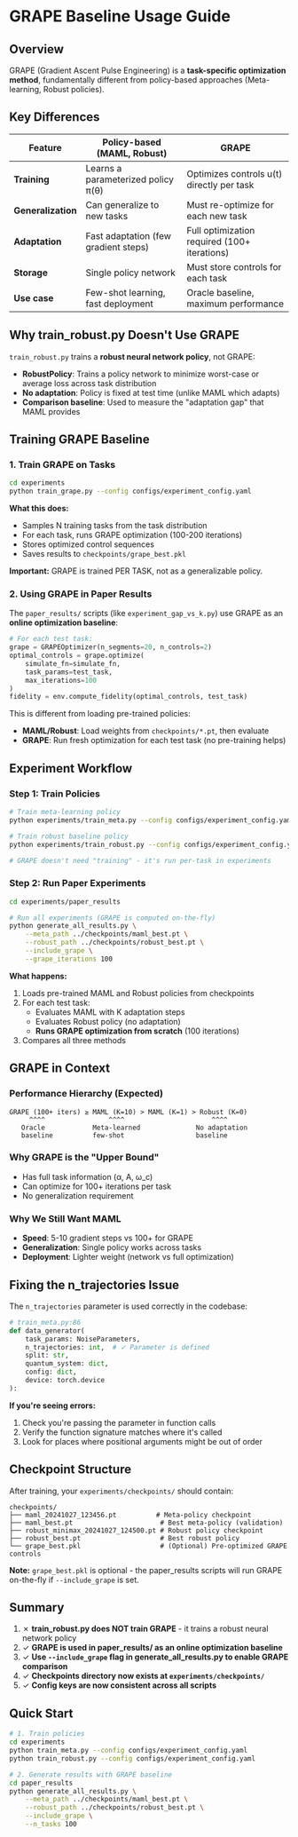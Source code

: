 # GRAPE Baseline Usage Guide

## Overview

GRAPE (Gradient Ascent Pulse Engineering) is a **task-specific optimization method**, fundamentally different from policy-based approaches (Meta-learning, Robust policies).

## Key Differences

| Feature | Policy-based (MAML, Robust) | GRAPE |
|---------|----------------------------|-------|
| **Training** | Learns a parameterized policy π(θ) | Optimizes controls u(t) directly per task |
| **Generalization** | Can generalize to new tasks | Must re-optimize for each new task |
| **Adaptation** | Fast adaptation (few gradient steps) | Full optimization required (100+ iterations) |
| **Storage** | Single policy network | Must store controls for each task |
| **Use case** | Few-shot learning, fast deployment | Oracle baseline, maximum performance |

## Why train_robust.py Doesn't Use GRAPE

`train_robust.py` trains a **robust neural network policy**, not GRAPE:
- **RobustPolicy**: Trains a policy network to minimize worst-case or average loss across task distribution
- **No adaptation**: Policy is fixed at test time (unlike MAML which adapts)
- **Comparison baseline**: Used to measure the "adaptation gap" that MAML provides

## Training GRAPE Baseline

### 1. Train GRAPE on Tasks

```bash
cd experiments
python train_grape.py --config configs/experiment_config.yaml
```

**What this does:**
- Samples N training tasks from the task distribution
- For each task, runs GRAPE optimization (100-200 iterations)
- Stores optimized control sequences
- Saves results to `checkpoints/grape_best.pkl`

**Important:** GRAPE is trained PER TASK, not as a generalizable policy.

### 2. Using GRAPE in Paper Results

The `paper_results/` scripts (like `experiment_gap_vs_k.py`) use GRAPE as an **online optimization baseline**:

```python
# For each test task:
grape = GRAPEOptimizer(n_segments=20, n_controls=2)
optimal_controls = grape.optimize(
    simulate_fn=simulate_fn,
    task_params=test_task,
    max_iterations=100
)
fidelity = env.compute_fidelity(optimal_controls, test_task)
```

This is different from loading pre-trained policies:
- **MAML/Robust**: Load weights from `checkpoints/*.pt`, then evaluate
- **GRAPE**: Run fresh optimization for each test task (no pre-training helps)

## Experiment Workflow

### Step 1: Train Policies
```bash
# Train meta-learning policy
python experiments/train_meta.py --config configs/experiment_config.yaml

# Train robust baseline policy
python experiments/train_robust.py --config configs/experiment_config.yaml

# GRAPE doesn't need "training" - it's run per-task in experiments
```

### Step 2: Run Paper Experiments
```bash
cd experiments/paper_results

# Run all experiments (GRAPE is computed on-the-fly)
python generate_all_results.py \
    --meta_path ../checkpoints/maml_best.pt \
    --robust_path ../checkpoints/robust_best.pt \
    --include_grape \
    --grape_iterations 100
```

**What happens:**
1. Loads pre-trained MAML and Robust policies from checkpoints
2. For each test task:
   - Evaluates MAML with K adaptation steps
   - Evaluates Robust policy (no adaptation)
   - **Runs GRAPE optimization from scratch** (100 iterations)
3. Compares all three methods

## GRAPE in Context

### Performance Hierarchy (Expected)
```
GRAPE (100+ iters) ≥ MAML (K=10) > MAML (K=1) > Robust (K=0)
     ^^^^                ^^^^                      ^^^^
   Oracle            Meta-learned              No adaptation
   baseline          few-shot                  baseline
```

### Why GRAPE is the "Upper Bound"
- Has full task information (α, A, ω_c)
- Can optimize for 100+ iterations per task
- No generalization requirement

### Why We Still Want MAML
- **Speed**: 5-10 gradient steps vs 100+ for GRAPE
- **Generalization**: Single policy works across tasks
- **Deployment**: Lighter weight (network vs full optimization)

## Fixing the n_trajectories Issue

The `n_trajectories` parameter is used correctly in the codebase:

```python
# train_meta.py:86
def data_generator(
    task_params: NoiseParameters,
    n_trajectories: int,  # ✓ Parameter is defined
    split: str,
    quantum_system: dict,
    config: dict,
    device: torch.device
):
```

**If you're seeing errors:**
1. Check you're passing the parameter in function calls
2. Verify the function signature matches where it's called
3. Look for places where positional arguments might be out of order

## Checkpoint Structure

After training, your `experiments/checkpoints/` should contain:

```
checkpoints/
├── maml_20241027_123456.pt          # Meta-policy checkpoint
├── maml_best.pt                      # Best meta-policy (validation)
├── robust_minimax_20241027_124500.pt # Robust policy checkpoint
├── robust_best.pt                    # Best robust policy
└── grape_best.pkl                    # (Optional) Pre-optimized GRAPE controls
```

**Note:** `grape_best.pkl` is optional - the paper_results scripts will run GRAPE on-the-fly if `--include_grape` is set.

## Summary

1. ✗ **train_robust.py does NOT train GRAPE** - it trains a robust neural network policy
2. ✓ **GRAPE is used in paper_results/ as an online optimization baseline**
3. ✓ **Use `--include_grape` flag in generate_all_results.py to enable GRAPE comparison**
4. ✓ **Checkpoints directory now exists at `experiments/checkpoints/`**
5. ✓ **Config keys are now consistent across all scripts**

## Quick Start

```bash
# 1. Train policies
cd experiments
python train_meta.py --config configs/experiment_config.yaml
python train_robust.py --config configs/experiment_config.yaml

# 2. Generate results with GRAPE baseline
cd paper_results
python generate_all_results.py \
    --meta_path ../checkpoints/maml_best.pt \
    --robust_path ../checkpoints/robust_best.pt \
    --include_grape \
    --n_tasks 100
```
